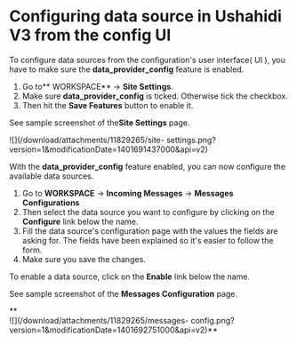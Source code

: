 # Configuring data source in Ushahidi V3 from the config UI



To configure data sources from the configuration's user interface( UI ), you
have to make sure the **data_provider_config** feature is enabled.

  1. Go to** WORKSPACE** -> **Site Settings**.
  2. Make sure **data_provider_config** is ticked. Otherwise tick the checkbox.
  3. Then hit the **Save Features** button to enable it.

See sample screenshot of the**Site Settings** page.

  
![](/download/attachments/11829265/site-
settings.png?version=1&modificationDate=1401691437000&api=v2)  
  
With the **data_provider_config** feature enabled, you can now configure the
available data sources.  
  

  1. Go to **WORKSPACE** -> **Incoming Messages** -> **Messages Configurations**
  2. Then select the data source you want to configure by clicking on the **Configure** link below the name.
  3. Fill the data source's configuration page with the values the fields are asking for. The fields have been explained so it's easier to follow the form.
  4. Make sure you save the changes.

To enable a data source, click on the **Enable** link below the name.

See sample screenshot of the **Messages Configuration** page.

**  
![](/download/attachments/11829265/messages-
config.png?version=1&modificationDate=1401692751000&api=v2)**


